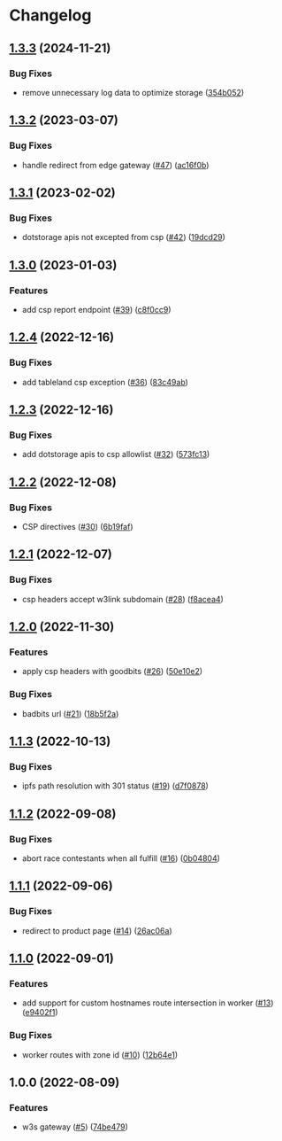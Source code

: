 # Changelog

## [1.3.3](https://github.com/storacha/w3link/compare/w3link-edge-gateway-v1.3.2...w3link-edge-gateway-v1.3.3) (2024-11-21)


### Bug Fixes

* remove unnecessary log data to optimize storage ([354b052](https://github.com/storacha/w3link/commit/354b052c628e30d2b2f7b525797626f772b9da9d))

## [1.3.2](https://github.com/web3-storage/w3link/compare/w3link-edge-gateway-v1.3.1...w3link-edge-gateway-v1.3.2) (2023-03-07)


### Bug Fixes

* handle redirect from edge gateway ([#47](https://github.com/web3-storage/w3link/issues/47)) ([ac16f0b](https://github.com/web3-storage/w3link/commit/ac16f0b8ee1a05d6e801d9d2897285d8012c57ff))

## [1.3.1](https://github.com/web3-storage/w3link/compare/w3link-edge-gateway-v1.3.0...w3link-edge-gateway-v1.3.1) (2023-02-02)


### Bug Fixes

* dotstorage apis not excepted from csp ([#42](https://github.com/web3-storage/w3link/issues/42)) ([19dcd29](https://github.com/web3-storage/w3link/commit/19dcd29e81e70a9facef5dd96c59fb069cdccaa0))

## [1.3.0](https://github.com/web3-storage/w3link/compare/w3link-edge-gateway-v1.2.4...w3link-edge-gateway-v1.3.0) (2023-01-03)


### Features

* add csp report endpoint ([#39](https://github.com/web3-storage/w3link/issues/39)) ([c8f0cc9](https://github.com/web3-storage/w3link/commit/c8f0cc9b76768b0f63350c24f81fa7cb0383b3f6))

## [1.2.4](https://github.com/web3-storage/w3link/compare/w3link-edge-gateway-v1.2.3...w3link-edge-gateway-v1.2.4) (2022-12-16)


### Bug Fixes

* add tableland csp exception ([#36](https://github.com/web3-storage/w3link/issues/36)) ([83c49ab](https://github.com/web3-storage/w3link/commit/83c49abc710142a90d552dadcfc0d1027a9e0f17))

## [1.2.3](https://github.com/web3-storage/w3link/compare/w3link-edge-gateway-v1.2.2...w3link-edge-gateway-v1.2.3) (2022-12-16)


### Bug Fixes

* add dotstorage apis to csp allowlist ([#32](https://github.com/web3-storage/w3link/issues/32)) ([573fc13](https://github.com/web3-storage/w3link/commit/573fc13ac982e11594853928192be5ac973c9702))

## [1.2.2](https://github.com/web3-storage/w3link/compare/w3link-edge-gateway-v1.2.1...w3link-edge-gateway-v1.2.2) (2022-12-08)


### Bug Fixes

* CSP directives ([#30](https://github.com/web3-storage/w3link/issues/30)) ([6b19faf](https://github.com/web3-storage/w3link/commit/6b19fafed69b7687585d41fd8613258ce307821b))

## [1.2.1](https://github.com/web3-storage/w3link/compare/w3link-edge-gateway-v1.2.0...w3link-edge-gateway-v1.2.1) (2022-12-07)


### Bug Fixes

* csp headers accept w3link subdomain ([#28](https://github.com/web3-storage/w3link/issues/28)) ([f8acea4](https://github.com/web3-storage/w3link/commit/f8acea4aac272dff2707b96af0cd01c63adde59f))

## [1.2.0](https://github.com/web3-storage/w3link/compare/w3link-edge-gateway-v1.1.3...w3link-edge-gateway-v1.2.0) (2022-11-30)


### Features

* apply csp headers with goodbits ([#26](https://github.com/web3-storage/w3link/issues/26)) ([50e10e2](https://github.com/web3-storage/w3link/commit/50e10e20bfa087bcdd505f1380d12f776506082d))


### Bug Fixes

* badbits url ([#21](https://github.com/web3-storage/w3link/issues/21)) ([18b5f2a](https://github.com/web3-storage/w3link/commit/18b5f2a8d1889057b620545ecbc9e44226e1b894))

## [1.1.3](https://github.com/web3-storage/w3link/compare/w3link-edge-gateway-v1.1.2...w3link-edge-gateway-v1.1.3) (2022-10-13)


### Bug Fixes

* ipfs path resolution with 301 status ([#19](https://github.com/web3-storage/w3link/issues/19)) ([d7f0878](https://github.com/web3-storage/w3link/commit/d7f0878f59ae35be909855bf825ce387db895d1e))

## [1.1.2](https://github.com/web3-storage/w3link/compare/w3link-edge-gateway-v1.1.1...w3link-edge-gateway-v1.1.2) (2022-09-08)


### Bug Fixes

* abort race contestants when all fulfill ([#16](https://github.com/web3-storage/w3link/issues/16)) ([0b04804](https://github.com/web3-storage/w3link/commit/0b0480493b0955ea727b48443b99a07d2b5f9eba))

## [1.1.1](https://github.com/web3-storage/w3link/compare/w3link-edge-gateway-v1.1.0...w3link-edge-gateway-v1.1.1) (2022-09-06)


### Bug Fixes

* redirect to product page ([#14](https://github.com/web3-storage/w3link/issues/14)) ([26ac06a](https://github.com/web3-storage/w3link/commit/26ac06a43fff6bac3596b7b0f6ff2f85e7c75f5d))

## [1.1.0](https://github.com/web3-storage/w3link/compare/w3link-edge-gateway-v1.0.0...w3link-edge-gateway-v1.1.0) (2022-09-01)


### Features

* add support for custom hostnames route intersection in worker ([#13](https://github.com/web3-storage/w3link/issues/13)) ([e9402f1](https://github.com/web3-storage/w3link/commit/e9402f147d8f127429450fb7db51cc24b02484bc))


### Bug Fixes

* worker routes with zone id ([#10](https://github.com/web3-storage/w3link/issues/10)) ([12b64e1](https://github.com/web3-storage/w3link/commit/12b64e17e90ce7353737e4407270d5e4de37cc26))

## 1.0.0 (2022-08-09)


### Features

* w3s gateway ([#5](https://github.com/web3-storage/w3link/issues/5)) ([74be479](https://github.com/web3-storage/w3link/commit/74be479bc8ca012b18bcb542842dfd675cc00022))
